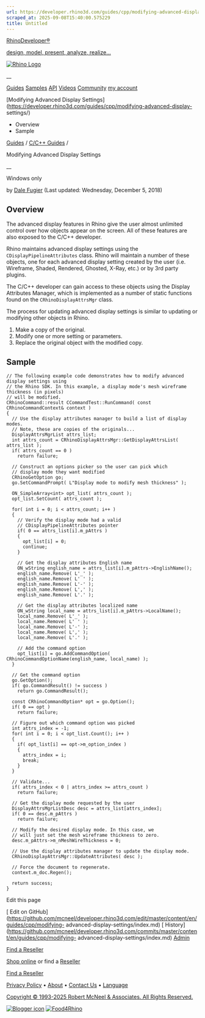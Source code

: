 ```yaml
---
url: https://developer.rhino3d.com/guides/cpp/modifying-advanced-display-settings/
scraped_at: 2025-09-08T15:40:00.575229
title: Untitled
---
```


[RhinoDeveloper®](/)

[design, model, present, analyze, realize...](/)

[![Rhino Logo](https://developer.rhino3d.com/images/rhinodevlogo.png)](/)

__

[Guides](https://developer.rhino3d.com/guides)
[Samples](https://developer.rhino3d.com/samples)
[API](https://developer.rhino3d.com/api)
[Videos](https://developer.rhino3d.com/videos)
[Community](https://discourse.mcneel.com/c/rhino-developer) [my account
](https://www.rhino3d.com/my-account/ "Manage your account, licenses, and
teams")

[Modifying Advanced Display
Settings](https://developer.rhino3d.com/guides/cpp/modifying-advanced-display-
settings/)

  * Overview
  * Sample

[Guides](https://developer.rhino3d.com/en/guides/) / [C/C++
Guides](https://developer.rhino3d.com/en/guides/cpp/) /

Modifying Advanced Display Settings

__

Windows only

by [Dale Fugier](https://discourse.mcneel.com/u/dale/) (Last updated:
Wednesday, December 5, 2018)

## Overview

The advanced display features in Rhino give the user almost unlimited control
over how objects appear on the screen. All of these features are also exposed
to the C/C++ developer.

Rhino maintains advanced display settings using the
`CDisplayPipelineAttributes` class. Rhino will maintain a number of these
objects, one for each advanced display setting created by the user (i.e.
Wireframe, Shaded, Rendered, Ghosted, X-Ray, etc.) or by 3rd party plugins.

The C/C++ developer can gain access to these objects using the Display
Attributes Manager, which is implemented as a number of static functions found
on the `CRhinoDisplayAttrsMgr` class.

The process for updating advanced display settings is similar to updating or
modifying other objects in Rhino.

  1. Make a copy of the original.
  2. Modify one or more setting or parameters.
  3. Replace the original object with the modified copy.

## Sample

    
    
    // The following example code demonstrates how to modify advanced display settings using
    // the Rhino SDK. In this example, a display mode's mesh wireframe thickness (in pixels)
    // will be modified.
    CRhinoCommand::result CCommandTest::RunCommand( const CRhinoCommandContext& context )
    {
      // Use the display attributes manager to build a list of display modes.
      // Note, these are copies of the originals...
      DisplayAttrsMgrList attrs_list;
      int attrs_count = CRhinoDisplayAttrsMgr::GetDisplayAttrsList( attrs_list );
      if( attrs_count == 0 )
        return failure;
    
      // Construct an options picker so the user can pick which
      // display mode they want modified
      CRhinoGetOption go;
      go.SetCommandPrompt( L"Display mode to modify mesh thickness" );
    
      ON_SimpleArray<int> opt_list( attrs_count );
      opt_list.SetCount( attrs_count );
    
      for( int i = 0; i < attrs_count; i++ )
      {
        // Verify the display mode had a valid
        // CDisplayPipelineAttributes pointer
        if( 0 == attrs_list[i].m_pAttrs )
        {
          opt_list[i] = 0;
          continue;
        }
    
        // Get the display attributes English name
        ON_wString english_name = attrs_list[i].m_pAttrs->EnglishName();
        english_name.Remove( L'_' );
        english_name.Remove( L' ' );
        english_name.Remove( L'-' );
        english_name.Remove( L',' );
        english_name.Remove( L'.' );
    
        // Get the display attributes localized name
        ON_wString local_name = attrs_list[i].m_pAttrs->LocalName();
        local_name.Remove( L'_' );
        local_name.Remove( L' ' );
        local_name.Remove( L'-' );
        local_name.Remove( L',' );
        local_name.Remove( L'.' );
    
        // Add the command option
        opt_list[i] = go.AddCommandOption( CRhinoCommandOptionName(english_name, local_name) );
      }
    
      // Get the command option
      go.GetOption();
      if( go.CommandResult() != success )
        return go.CommandResult();
    
      const CRhinoCommandOption* opt = go.Option();
      if( 0 == opt )
        return failure;
    
      // Figure out which command option was picked
      int attrs_index = -1;
      for( int i = 0; i < opt_list.Count(); i++ )
      {
        if( opt_list[i] == opt->m_option_index )
        {
          attrs_index = i;
          break;
        }
      }
    
      // Validate...
      if( attrs_index < 0 | attrs_index >= attrs_count )
        return failure;
    
      // Get the display mode requested by the user
      DisplayAttrsMgrListDesc desc = attrs_list[attrs_index];
      if( 0 == desc.m_pAttrs )
        return failure;
    
      // Modify the desired display mode. In this case, we
      // will just set the mesh wireframe thickness to zero.
      desc.m_pAttrs->m_nMeshWireThickness = 0;
    
      // Use the display attributes manager to update the display mode.
      CRhinoDisplayAttrsMgr::UpdateAttributes( desc );
    
      // Force the document to regenerate.
      context.m_doc.Regen();
    
      return success;
    }
    

Edit this page

[ Edit on
GitHub](https://github.com/mcneel/developer.rhino3d.com/edit/master/content/en/guides/cpp/modifying-
advanced-display-settings/index.md) [
History](https://github.com/mcneel/developer.rhino3d.com/commits/master/content/en/guides/cpp/modifying-
advanced-display-settings/index.md) [
Admin](https://developer.rhino3d.com/admin)

[Find a Reseller](https://www.rhino3d.com/sales)

[Shop online](https://www.rhino3d.com/store) or find a
[Reseller](https://www.rhino3d.com/sales)

[Find a Reseller](https://www.rhino3d.com/sales)

[Privacy Policy](https://www.rhino3d.com/privacy) •
[About](https://www.rhino3d.com/mcneel/about) • [Contact
Us](https://www.rhino3d.com/mcneel/contact) • [
Language](https://www.rhino3d.com/language "Change to a different region or
language")

[Copyright © 1993-2025 Robert McNeel & Associates. All Rights
Reserved.](https://www.rhino3d.com/mcneel/about)

[](https://www.facebook.com/McNeelRhinoceros/)
[](https://twitter.com/bobmcneel) [](https://www.linkedin.com/groups/75313/)
[](https://www.youtube.com/user/RhinoGuide/videos) [](https://vimeo.com/rhino)
[![Blogger
icon](https://developer.rhino3d.com/images/blogger.svg)](http://blog.rhino3d.com/)
[![Food4Rhino](https://developer.rhino3d.com/images/f4r_icon_01.svg)](https://www.food4rhino.com)

